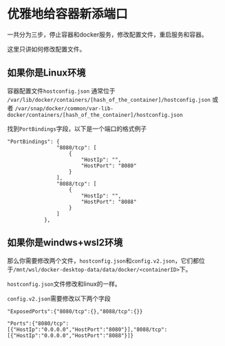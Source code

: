 # 优雅地给容器新添端口

一共分为三步，停止容器和docker服务，修改配置文件，重启服务和容器。

这里只讲如何修改配置文件。

## 如果你是Linux环境

容器配置文件`hostconfig.json` 通常位于 `/var/lib/docker/containers/[hash_of_the_container]/hostconfig.json` 或者 `/var/snap/docker/common/var-lib-docker/containers/[hash_of_the_container]/hostconfig.json`

找到`PortBindings`字段，以下是一个端口的格式例子

```
"PortBindings": {
                "8080/tcp": [
                    {
                        "HostIp": "",
                        "HostPort": "8080"
                    }
                ],
                "8088/tcp": [
                    {
                        "HostIp": "",
                        "HostPort": "8088"
                    }
                ]
            },
```

## 如果你是windws+wsl2环境

那么你需要修改两个文件，`hostconfig.json`和`config.v2.json`，它们都位于`/mnt/wsl/docker-desktop-data/data/docker/<containerID>`下。

`hostconfig.json`文件修改和linux的一样。

`config.v2.json`需要修改以下两个字段

```
"ExposedPorts":{"8080/tcp":{},"8088/tcp":{}}

"Ports":{"8080/tcp":[{"HostIp":"0.0.0.0","HostPort":"8080"}],"8088/tcp":[{"HostIp":"0.0.0.0","HostPort":"8088"}]}
```

